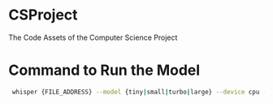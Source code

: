 # CSProject
The Code Assets of the Computer Science Project


# Command to Run the Model

```bash
 whisper {FILE_ADDRESS} --model {tiny|small|turbo|large} --device cpu --language English
```
